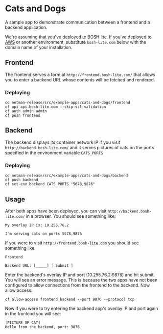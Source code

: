 # Cats and Dogs

A sample app to demonstrate communication between a frontend and a backend application.

We're assuming that you've [deployed to BOSH lite](../../../docs/bosh-lite.md).  If you've [deployed to AWS](../../../docs/aws.md) or
another environment, substitute `bosh-lite.com` below with the domain name of your installation.

## Frontend
The frontend serves a form at `http://frontend.bosh-lite.com/` that allows you to enter a backend URL whose contents will be fetched and rendered.

### Deploying
```
cd netman-release/src/example-apps/cats-and-dogs/frontend
cf api api.bosh-lite.com --skip-ssl-validation
cf auth admin admin
cf push frontend
```

## Backend
The backend displays its container network IP if you visit `http://backend.bosh-lite.com/` and it serves pictures of cats on the ports specified in the environment variable `CATS_PORTS`

### Deploying
```
cd netman-release/src/example-apps/cats-and-dogs/backend
cf push backend
cf set-env backend CATS_PORTS "5678,9876"
```

## Usage

After both apps have been deployed, you can visit `http://backend.bosh-lite.com/` in a browser. You should see something like:

```
My overlay IP is: 10.255.76.2

I'm serving cats on ports 5678,9876
```

If you were to visit `http://frontend.bosh-lite.com` you should see something like:

```
Frontend

Backend URL: [_____] [ Submit ]
```

Enter the backend's overlay IP and port (10.255.76.2:9876) and hit submit. You will see an error message. This is because the two apps have not been configured to allow connections from the frontend to the backend. Now allow access:

```
cf allow-access frontend backend --port 9876 --protocol tcp
```

Now if you were to try entering the backend app's overlay IP and port again in the frontend you will see:

```
[PICTURE OF CAT]
Hello from the backend, port: 9876
```
